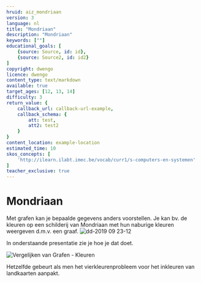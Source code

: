 ```yaml
---
hruid: aiz_mondriaan
version: 3
language: nl
title: "Mondriaan"
description: "Mondriaan"
keywords: [""]
educational_goals: [
    {source: Source, id: id}, 
    {source: Source2, id: id2}
]
copyright: dwengo
licence: dwengo
content_type: text/markdown
available: true
target_ages: [12, 13, 14]
difficulty: 3
return_value: {
    callback_url: callback-url-example,
    callback_schema: {
        att: test,
        att2: test2
    }
}
content_location: example-location
estimated_time: 10
skos_concepts: [
    'http://ilearn.ilabt.imec.be/vocab/curr1/s-computers-en-systemen'
]
teacher_exclusive: true
---
```


# Mondriaan

Met grafen kan je bepaalde gegevens anders voorstellen. Je kan bv. de kleuren op een schilderij van Mondriaan met hun naburige kleuren weergeven d.m.v. een graaf.
![dd-2019 09 23-12](https://user-images.githubusercontent.com/48352335/214017889-150dd75e-87b2-460b-955d-897539e03834.jpg)

In onderstaande presentatie zie je hoe je dat doet.

![](@youtube/https://www.youtube.com/embed/x0GSC5t7HoI "Vergelijken van Grafen - Kleuren")

Hetzelfde gebeurt als men het vierkleurenprobleem voor het inkleuren van landkaarten aanpakt.
